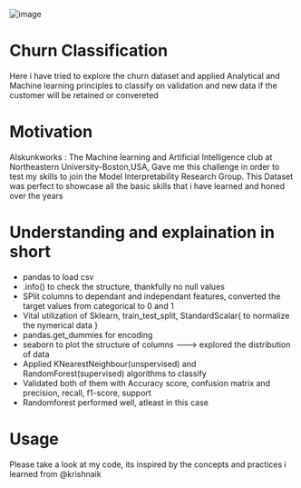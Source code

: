 
![image](https://user-images.githubusercontent.com/49743328/111844446-70ff6a80-88d9-11eb-9095-264084a93962.png)

# Churn Classification
Here i have tried to explore the churn dataset and applied Analytical and Machine learning principles to classify on validation and new data if the customer will be retained or convereted

# Motivation
AIskunkworks : The Machine learning and Artificial Intelligence club at Northeastern University-Boston,USA, Gave me this challenge in order to test my skills to join the Model Interpretability Research Group.
This Dataset was perfect to showcase all the basic skills that i have learned and honed over the years

# Understanding and explaination in short
- pandas to load csv
- .info() to check the structure, thankfully no null values
- SPlit columns to dependant and independant features, converted the target values from categorical to 0 and 1
- Vital utilization of Sklearn, train_test_split, StandardScalar{ to normalize the nymerical data }
- pandas.get_dummies for encoding
- seaborn to plot the structure of columns  ---> explored the distribution of data
- Applied KNearestNeighbour(unspervised) and RandomForest(supervised) algorithms to classify
- Validated both of them with Accuracy score, confusion matrix and precision, recall, f1-score, support
- Randomforest performed well, atleast in this case

# Usage
Please take a look at my code, its inspired by the concepts and practices i learned from @krishnaik 

